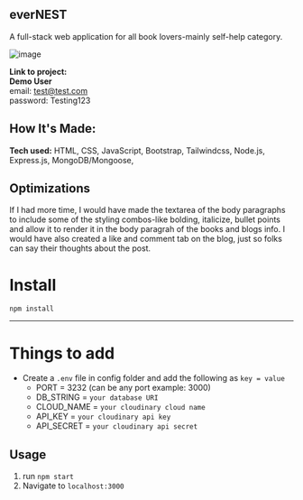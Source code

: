 ## everNEST
A full-stack web application for all book lovers-mainly self-help category. 


![image](https://res.cloudinary.com/amunoali/image/upload/v1664645630/everNEST_g1cx0f.png)



**Link to project:**  <br>
**Demo User** <br>
email: test@test.com <br>
password: Testing123

## How It's Made:

**Tech used:** HTML, CSS, JavaScript, Bootstrap, Tailwindcss, Node.js, Express.js, MongoDB/Mongoose, 



## Optimizations
If I had more time, I would have made the textarea of the body paragraphs to include some of the styling combos-like bolding, italicize, bullet points and allow it to render it in the body paragrah of the books and blogs info. 
I would have also created a like and comment tab on the blog, just so folks can say their thoughts about the post. 


# Install

`npm install`

---

# Things to add
- Create a `.env` file in config folder and add the following as `key = value`
  - PORT = 3232 (can be any port example: 3000)
  - DB_STRING = `your database URI`
  - CLOUD_NAME = `your cloudinary cloud name`
  - API_KEY = `your cloudinary api key`
  - API_SECRET = `your cloudinary api secret`


## Usage
1. run `npm start`
2. Navigate to `localhost:3000`